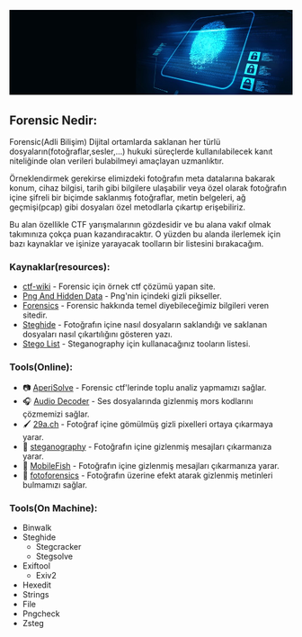 ![](/Depo/resimler/forensic2.jpg)
## Forensic Nedir:
Forensic(Adli Bilişim) Dijital ortamlarda saklanan her türlü dosyaların(fotoğraflar,sesler,...) hukuki süreçlerde kullanılabilecek kanıt niteliğinde olan verileri bulabilmeyi amaçlayan uzmanlıktır.

Örneklendirmek gerekirse elimizdeki fotoğrafın meta datalarına bakarak konum, cihaz bilgisi, tarih gibi bilgilere ulaşabilir veya özel olarak fotoğrafın içine şifreli bir biçimde saklanmış fotoğraflar, metin belgeleri, ağ geçmişi(pcap) gibi dosyaları özel metodlarla çıkartıp erişebiliriz.

Bu alan özellikle CTF yarışmalarının gözdesidir ve bu alana vakıf olmak takımınıza çokça puan kazandıracaktır. O yüzden bu alanda ilerlemek için bazı kaynaklar ve işinize yarayacak toolların bir listesini bırakacağım.


### Kaynaklar(resources):
 - [ctf-wiki](https://ctf-wiki.mahaloz.re/misc/introduction/) - Forensic için örnek ctf çözümü yapan site.
 - [Png And Hidden Data](https://www.hackerfactor.com/blog/index.php?/archives/894-PNG-and-Hidden-Pixels.html) - Png'nin içindeki gizli pikseller.
 - [Forensics](https://ctf101.org/forensics/overview/) - Forensic hakkında temel diyebileceğimiz bilgileri veren sitedir.
 - [Steghide](https://null-byte.wonderhowto.com/how-to/steganography-hide-secret-data-inside-image-audio-file-seconds-0180936/) - Fotoğrafın içine nasıl dosyaların saklandığı ve saklanan dosyaları nasıl çıkartılığını gösteren yazı.
 - [Stego List](https://0xrick.github.io/lists/stego/) - Steganography için kullanacağınız tooların listesi.



### Tools(Online):
 - 📷 [AperiSolve](https://www.aperisolve.com/) - Forensic ctf'lerinde toplu analiz yapmamızı sağlar.
 - 🎧 [Audio Decoder](https://morsecode.world/international/decoder/audio-decoder-adaptive.html) - Ses dosyalarında gizlenmiş mors kodlarını çözmemizi sağlar.
 - 🖌️ [29a.ch](https://29a.ch/photo-forensics/#pca) - Fotoğraf içine gömülmüş gizli pixelleri ortaya çıkarmaya yarar.
 - 📝 [steganography](https://stylesuxx.github.io/steganography/) - Fotoğrafın içine gizlenmiş mesajları çıkarmanıza yarar.
 - 📝 [MobileFish](https://www.mobilefish.com/services/steganography/steganography.php) - Fotoğrafın içine gizlenmiş mesajları çıkarmanıza yarar.
 - 📝 [fotoforensics](https://fotoforensics.com/) - Fotoğrafın üzerine efekt atarak gizlenmiş metinleri bulmamızı sağlar.

### Tools(On Machine):
 * Binwalk
 * Steghide
   * Stegcracker
   * Stegsolve
 * Exiftool
   * Exiv2
 * Hexedit
 * Strings
 * File
 * Pngcheck
 * Zsteg

